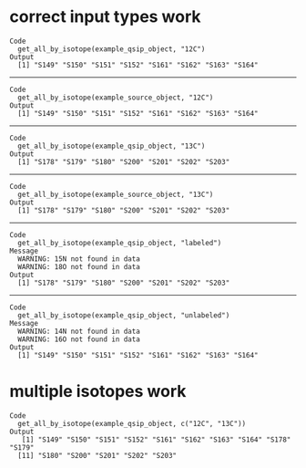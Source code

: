 # correct input types work

    Code
      get_all_by_isotope(example_qsip_object, "12C")
    Output
      [1] "S149" "S150" "S151" "S152" "S161" "S162" "S163" "S164"

---

    Code
      get_all_by_isotope(example_source_object, "12C")
    Output
      [1] "S149" "S150" "S151" "S152" "S161" "S162" "S163" "S164"

---

    Code
      get_all_by_isotope(example_qsip_object, "13C")
    Output
      [1] "S178" "S179" "S180" "S200" "S201" "S202" "S203"

---

    Code
      get_all_by_isotope(example_source_object, "13C")
    Output
      [1] "S178" "S179" "S180" "S200" "S201" "S202" "S203"

---

    Code
      get_all_by_isotope(example_qsip_object, "labeled")
    Message
      WARNING: 15N not found in data
      WARNING: 18O not found in data
    Output
      [1] "S178" "S179" "S180" "S200" "S201" "S202" "S203"

---

    Code
      get_all_by_isotope(example_qsip_object, "unlabeled")
    Message
      WARNING: 14N not found in data
      WARNING: 16O not found in data
    Output
      [1] "S149" "S150" "S151" "S152" "S161" "S162" "S163" "S164"

# multiple isotopes work

    Code
      get_all_by_isotope(example_qsip_object, c("12C", "13C"))
    Output
       [1] "S149" "S150" "S151" "S152" "S161" "S162" "S163" "S164" "S178" "S179"
      [11] "S180" "S200" "S201" "S202" "S203"

